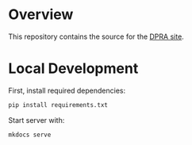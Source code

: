 # Overview

This repository contains the source for the [DPRA site](https://devops.pages.aws.dev/dpra/).

# Local Development

First, install required dependencies:

```bash
pip install requirements.txt
```

Start server with:

```bash
mkdocs serve
```